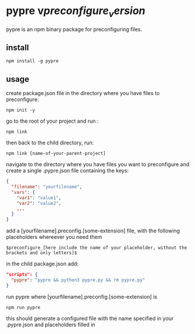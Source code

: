 # pypre v$preconfigure_version$

pypre is an npm binary package for preconfiguring files.

## install
```
npm install -g pypre
 ```

## usage
create package.json file in the directory where you have files to preconfigure:
```
npm init -y
```

go to the root of your project and run :
```
npm link
```

then back to the child directory, run:
```
npm link [name-of-your-parent-project]
```

navigate to the directory where you have files you want to preconfigure and create a single .pypre.json file containing the keys:
```json
{
  "filename": "yourfilename",
  "vars": {
    "var1": "value1",
    "var2": "value2",
    ...
  }
}
```

add a [yourfilename].preconfig.[some-extension] file, with the following placeholders whereever you need them
```
$preconfigure_[here include the name of your placeholder, without the brackets and only letters]$
```

in the child package.json add:
```json
"scripts": {
  "pypre": "pypre && python3 pypre.py && rm pypre.py"
}
```

run pypre where [yourfilename].preconfig.[some-extension] is
```
npm run pypre
```

this should generate a configured file with the name specified in your .pypre.json and placeholders filled in

